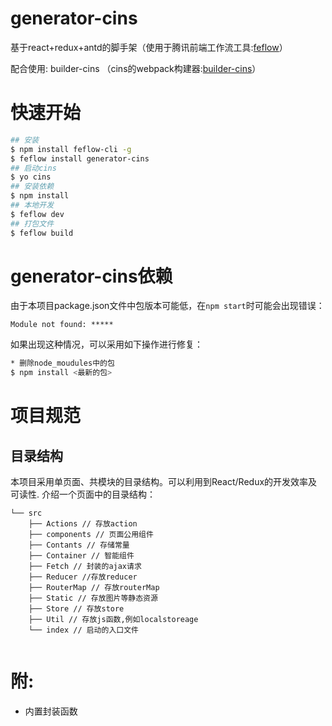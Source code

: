# generator-cins

基于react+redux+antd的脚手架（使用于腾讯前端工作流工具:[feflow](https://github.com/feflow/feflow "feflow")）

配合使用: builder-cins （cins的webpack构建器:[builder-cins](https://github.com/aSmallAlan/Builder-cins "builder-cins")）
# 快速开始

``` bash
## 安装
$ npm install feflow-cli -g
$ feflow install generator-cins 
## 启动cins
$ yo cins
## 安装依赖
$ npm install
## 本地开发
$ feflow dev
## 打包文件
$ feflow build
```

# generator-cins依赖

由于本项目package.json文件中包版本可能低，在`npm start`时可能会出现错误：

```
Module not found: *****
```

如果出现这种情况，可以采用如下操作进行修复：

```bash
* 删除node_moudules中的包
$ npm install <最新的包>
```

# 项目规范

## 目录结构

本项目采用单页面、共模块的目录结构。可以利用到React/Redux的开发效率及可读性.
介绍一个页面中的目录结构：

```
└── src
    ├── Actions // 存放action
    ├── components // 页面公用组件
    ├── Contants // 存储常量
    ├── Container // 智能组件
    ├── Fetch // 封装的ajax请求
    ├── Reducer //存放reducer
    ├── RouterMap // 存放routerMap
    ├── Static // 存放图片等静态资源
    ├── Store // 存放store
    ├── Util // 存放js函数,例如localstoreage
    └── index // 启动的入口文件
   
```

# 附:
* 内置封装函数
